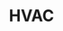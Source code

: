 ---
title: HVAC
crosslinks:
- youtubefactsbot
- u_imguralbumbot
- livven
- youtubot
- alotabot
- DIY
- ecobee
- talesfromthetrades
- Plumbing
- botwatch
- WaterTreatment
- Hoboken
- MassdropBot
- accessdoors
- flashlight
- OSHA
- metric_units
- hometheater
- electricians
- engineering
---